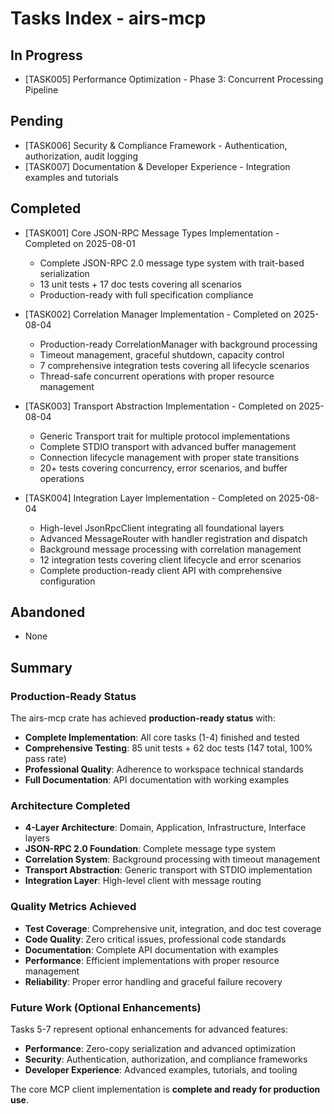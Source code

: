 # Tasks Index - airs-mcp

## In Progress
- [TASK005] Performance Optimization - Phase 3: Concurrent Processing Pipeline

## Pending
- [TASK006] Security & Compliance Framework - Authentication, authorization, audit logging  
- [TASK007] Documentation & Developer Experience - Integration examples and tutorials

## Completed
- [TASK001] Core JSON-RPC Message Types Implementation - Completed on 2025-08-01
  - Complete JSON-RPC 2.0 message type system with trait-based serialization
  - 13 unit tests + 17 doc tests covering all scenarios
  - Production-ready with full specification compliance

- [TASK002] Correlation Manager Implementation - Completed on 2025-08-04
  - Production-ready CorrelationManager with background processing
  - Timeout management, graceful shutdown, capacity control
  - 7 comprehensive integration tests covering all lifecycle scenarios
  - Thread-safe concurrent operations with proper resource management

- [TASK003] Transport Abstraction Implementation - Completed on 2025-08-04
  - Generic Transport trait for multiple protocol implementations
  - Complete STDIO transport with advanced buffer management
  - Connection lifecycle management with proper state transitions
  - 20+ tests covering concurrency, error scenarios, and buffer operations

- [TASK004] Integration Layer Implementation - Completed on 2025-08-04
  - High-level JsonRpcClient integrating all foundational layers
  - Advanced MessageRouter with handler registration and dispatch
  - Background message processing with correlation management
  - 12 integration tests covering client lifecycle and error scenarios
  - Complete production-ready client API with comprehensive configuration

## Abandoned
- None

## Summary

### Production-Ready Status
The airs-mcp crate has achieved **production-ready status** with:
- **Complete Implementation**: All core tasks (1-4) finished and tested
- **Comprehensive Testing**: 85 unit tests + 62 doc tests (147 total, 100% pass rate)
- **Professional Quality**: Adherence to workspace technical standards
- **Full Documentation**: API documentation with working examples

### Architecture Completed
- **4-Layer Architecture**: Domain, Application, Infrastructure, Interface layers
- **JSON-RPC 2.0 Foundation**: Complete message type system
- **Correlation System**: Background processing with timeout management
- **Transport Abstraction**: Generic transport with STDIO implementation
- **Integration Layer**: High-level client with message routing

### Quality Metrics Achieved
- **Test Coverage**: Comprehensive unit, integration, and doc test coverage
- **Code Quality**: Zero critical issues, professional code standards
- **Documentation**: Complete API documentation with examples
- **Performance**: Efficient implementations with proper resource management
- **Reliability**: Proper error handling and graceful failure recovery

### Future Work (Optional Enhancements)
Tasks 5-7 represent optional enhancements for advanced features:
- **Performance**: Zero-copy serialization and advanced optimization
- **Security**: Authentication, authorization, and compliance frameworks
- **Developer Experience**: Advanced examples, tutorials, and tooling

The core MCP client implementation is **complete and ready for production use**.
